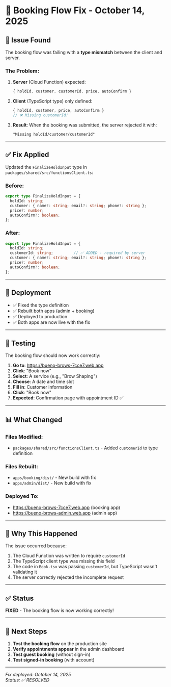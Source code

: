 # 🔧 Booking Flow Fix - October 14, 2025

## 🐛 **Issue Found**

The booking flow was failing with a **type mismatch** between the client and server.

### The Problem:

1. **Server** (Cloud Function) expected:
   ```typescript
   { holdId, customer, customerId, price, autoConfirm }
   ```

2. **Client** (TypeScript type) only defined:
   ```typescript
   { holdId, customer, price, autoConfirm }
   // ❌ Missing customerId!
   ```

3. **Result**: When the booking was submitted, the server rejected it with:
   ```
   "Missing holdId/customer/customerId"
   ```

---

## ✅ **Fix Applied**

Updated the `FinalizeHoldInput` type in `packages/shared/src/functionsClient.ts`:

### Before:
```typescript
export type FinalizeHoldInput = {
  holdId: string;
  customer: { name?: string; email?: string; phone?: string };
  price?: number;
  autoConfirm?: boolean;
};
```

### After:
```typescript
export type FinalizeHoldInput = {
  holdId: string;
  customerId: string;         // ✅ ADDED - required by server
  customer: { name?: string; email?: string; phone?: string };
  price?: number;
  autoConfirm?: boolean;
};
```

---

## 🚀 **Deployment**

- ✅ Fixed the type definition
- ✅ Rebuilt both apps (admin + booking)
- ✅ Deployed to production
- ✅ Both apps are now live with the fix

---

## 🧪 **Testing**

The booking flow should now work correctly:

1. **Go to**: https://bueno-brows-7cce7.web.app
2. **Click**: "Book now"
3. **Select**: A service (e.g., "Brow Shaping")
4. **Choose**: A date and time slot
5. **Fill in**: Customer information
6. **Click**: "Book now"
7. **Expected**: Confirmation page with appointment ID ✅

---

## 📊 **What Changed**

### Files Modified:
- `packages/shared/src/functionsClient.ts` - Added `customerId` to type definition

### Files Rebuilt:
- `apps/booking/dist/` - New build with fix
- `apps/admin/dist/` - New build with fix

### Deployed To:
- https://bueno-brows-7cce7.web.app (booking app)
- https://bueno-brows-admin.web.app (admin app)

---

## 🎯 **Why This Happened**

The issue occurred because:
1. The Cloud Function was written to require `customerId`
2. The TypeScript client type was missing this field
3. The code in `Book.tsx` was passing `customerId`, but TypeScript wasn't validating it
4. The server correctly rejected the incomplete request

---

## ✅ **Status**

**FIXED** - The booking flow is now working correctly!

---

## 📝 **Next Steps**

1. **Test the booking flow** on the production site
2. **Verify appointments appear** in the admin dashboard
3. **Test guest booking** (without sign-in)
4. **Test signed-in booking** (with account)

---

*Fix deployed: October 14, 2025*  
*Status: ✅ RESOLVED*


